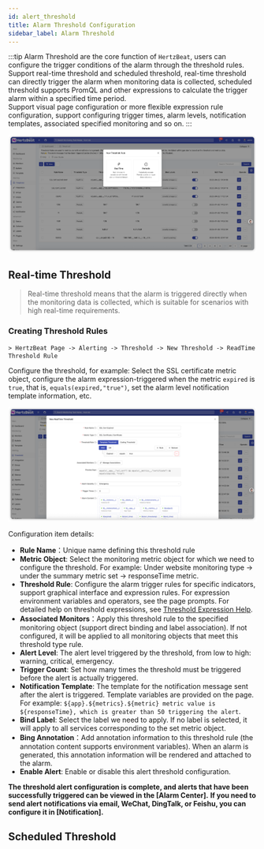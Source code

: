```yaml
---
id: alert_threshold
title: Alarm Threshold Configuration
sidebar_label: Alarm Threshold
---
```


:::tip
Alarm Threshold are the core function of `HertzBeat`, users can configure the trigger conditions of the alarm through the threshold rules.  
Support real-time threshold and scheduled threshold, real-time threshold can directly trigger the alarm when monitoring data is collected, scheduled threshold supports PromQL and other expressions to calculate the trigger alarm within a specified time period.  
Support visual page configuration or more flexible expression rule configuration, support configuring trigger times, alarm levels, notification templates, associated specified monitoring and so on.
:::

![threshold](/img/docs/help/alert-threshold-1.png)

## Real-time Threshold

> Real-time threshold means that the alarm is triggered directly when the monitoring data is collected, which is suitable for scenarios with high real-time requirements.

### Creating Threshold Rules

    > HertzBeat Page -> Alerting -> Threshold -> New Threshold -> ReadTime Threshold Rule

Configure the threshold, for example: Select the SSL certificate metric object, configure the alarm expression-triggered when the metric `expired` is `true`, that is, `equals(expired,"true")`, set the alarm level notification template information, etc.

![HertzBeat](/img/docs/start/ssl_5.png)

Configuration item details:

- **Rule Name**：Unique name defining this threshold rule
- **Metric Object**: Select the monitoring metric object for which we need to configure the threshold. For example: Under website monitoring type -> under the summary metric set -> responseTime metric.
- **Threshold Rule**: Configure the alarm trigger rules for specific indicators, support graphical interface and expression rules. For expression environment variables and operators, see the page prompts. For detailed help on threshold expressions, see [Threshold Expression Help](alert_threshold_expr).
- **Associated Monitors**：Apply this threshold rule to the specified monitoring object (support direct binding and label association). If not configured, it will be applied to all monitoring objects that meet this threshold type rule.
- **Alert Level**: The alert level triggered by the threshold, from low to high: warning, critical, emergency.
- **Trigger Count**: Set how many times the threshold must be triggered before the alert is actually triggered.
- **Notification Template**: The template for the notification message sent after the alert is triggered. Template variables are provided on the page. For example: `${app}.${metrics}.${metric} metric value is ${responseTime}, which is greater than 50 triggering the alert`.
- **Bind Label**: Select the label we need to apply. If no label is selected, it will apply to all services corresponding to the set metric object.
- **Bing Annotation**：Add annotation information to this threshold rule (the annotation content supports environment variables). When an alarm is generated, this annotation information will be rendered and attached to the alarm.
- **Enable Alert**: Enable or disable this alert threshold configuration.

**The threshold alert configuration is complete, and alerts that have been successfully triggered can be viewed in the [Alarm Center].**
**If you need to send alert notifications via email, WeChat, DingTalk, or Feishu, you can configure it in [Notification].**

## Scheduled Threshold
